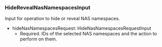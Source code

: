 ### HideRevealNasNamespacesInput
Input for operation to hide or reveal NAS namespaces.

- hideNasNamespacesRequest: HideNasNamespacesRequestInput
  - Required. IDs of the selected NAS namespaces and the action to perform on them.
